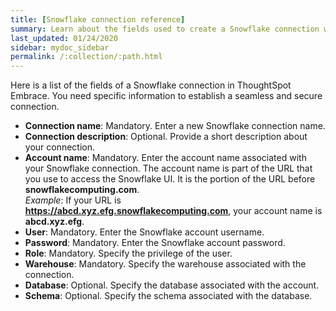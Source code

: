```yaml
---
title: [Snowflake connection reference]
summary: Learn about the fields used to create a Snowflake connection with ThoughtSpot Embrace.
last_updated: 01/24/2020
sidebar: mydoc_sidebar
permalink: /:collection/:path.html
---
```


Here is a list of the fields of a Snowflake connection in ThoughtSpot Embrace. You need specific information to establish a seamless and secure connection.

 - **Connection name**: Mandatory. Enter a new Snowflake connection name.
 - **Connection description**: Optional. Provide a short description about your connection.
 - **Account name**: Mandatory. Enter the account name associated with your Snowflake connection.
The account name is part of the URL that you use to access the Snowflake UI. It is the portion of the URL before **snowflakecomputing.com**.  
  *Example*: If your URL is **https://abcd.xyz.efg.snowflakecomputing.com**, your account name is **abcd.xyz.efg**.
 - **User**: Mandatory. Enter the Snowflake account username.
 - **Password**: Mandatory. Enter the Snowflake account password.
 - **Role**: Mandatory. Specify the privilege of the user.
 - **Warehouse**: Mandatory. Specify the warehouse associated with the connection.
 - **Database**: Optional. Specify the database associated with the account.
 - **Schema**: Optional. Specify the schema associated with the database.
